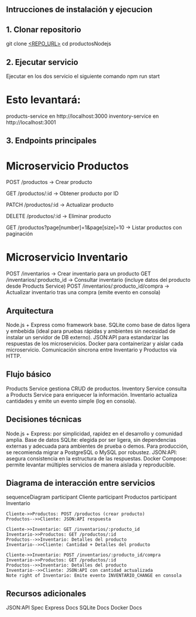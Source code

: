 ## Intrucciones de instalación y ejecucion

## 1. Clonar repositorio
git clone [<REPO_URL>](https://github.com/oscararm10/productosNodejs.git)
cd productosNodejs

## 2. Ejecutar servicio

Ejecutar en los dos servicio el siguiente comando
npm run start

# Esto levantará:

products-service en http://localhost:3000
inventory-service en http://localhost:3001

## 3. Endpoints principales

# Microservicio Productos

POST /productos → Crear producto

GET /productos/:id → Obtener producto por ID

PATCH /productos/:id → Actualizar producto

DELETE /productos/:id → Eliminar producto

GET /productos?page[number]=1&page[size]=10 → Listar productos con paginación

# Microservicio Inventario

POST /inventarios → Crear inventario para un producto
GET /inventarios/:producto_id → Consultar inventario (incluye datos del producto desde Products Service)
POST /inventarios/:producto_id/compra → Actualizar inventario tras una compra (emite evento en consola)

## Arquitectura

Node.js + Express como framework base.
SQLite como base de datos ligera y embebida (ideal para pruebas rápidas y ambientes sin necesidad de instalar un servidor de DB externo).
JSON:API para estandarizar las respuestas de los microservicios.
Docker para containerizar y aislar cada microservicio.
Comunicación síncrona entre Inventario y Productos vía HTTP.


## Flujo básico

Products Service gestiona CRUD de productos.
Inventory Service consulta a Products Service para enriquecer la información.
Inventario actualiza cantidades y emite un evento simple (log en consola).


## Decisiones técnicas

Node.js + Express: por simplicidad, rapidez en el desarrollo y comunidad amplia.
Base de datos SQLite: elegida por ser ligera, sin dependencias externas y adecuada para ambientes de prueba o demos. Para producción, se recomienda migrar a PostgreSQL o MySQL por robustez.
JSON:API: asegura consistencia en la estructura de las respuestas.
Docker Compose: permite levantar múltiples servicios de manera aislada y reproducible.


## Diagrama de interacción entre servicios

sequenceDiagram
    participant Cliente
    participant Productos
    participant Inventario

    Cliente->>Productos: POST /productos (crear producto)
    Productos-->>Cliente: JSON:API respuesta

    Cliente->>Inventario: GET /inventarios/:producto_id
    Inventario->>Productos: GET /productos/:id
    Productos-->>Inventario: Detalles del producto
    Inventario-->>Cliente: Cantidad + Detalles del producto

    Cliente->>Inventario: POST /inventarios/:producto_id/compra
    Inventario->>Productos: GET /productos/:id
    Productos-->>Inventario: Detalles del producto
    Inventario-->>Cliente: JSON:API con cantidad actualizada
    Note right of Inventario: Emite evento INVENTARIO_CHANGE en consola


## Recursos adicionales

JSON:API Spec
Express Docs
SQLite Docs
Docker Docs